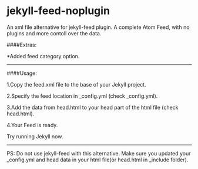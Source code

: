 # jekyll-feed-noplugin
An xml file alternative for jekyll-feed plugin.
A complete Atom Feed, with no plugins and more contoll over the data.

####Extras:

*Added feed category option.

---------------------
####Usage:

1.Copy the feed.xml file to the base of your Jekyll project.

2.Specify the feed location in _config.yml (check _config.yml).

3.Add the data from head.html to your head part of the html file (check head.html).

4.Your Feed is ready.

Try running Jekyll now.

---------------------
PS: Do not use jekyll-feed with this alternative. Make sure you updated your _config.yml and head data in your html file(or head.html in _include folder).
